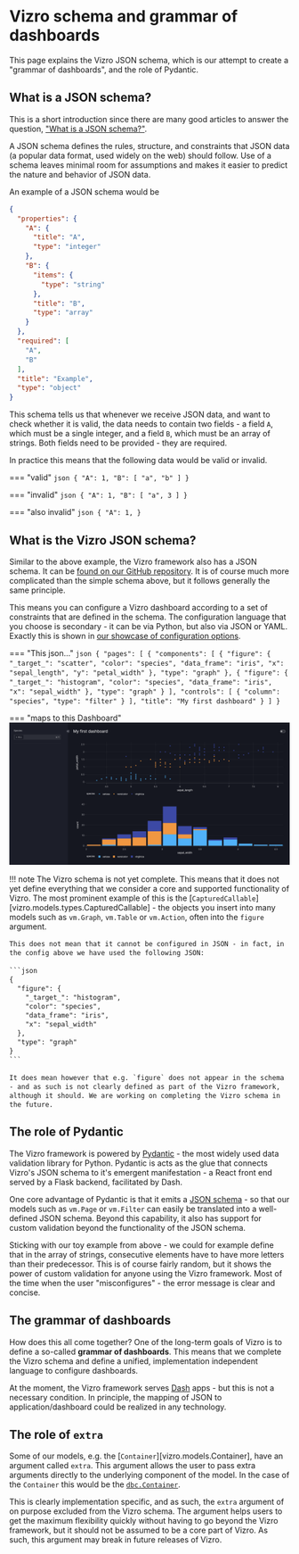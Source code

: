 # Vizro schema and grammar of dashboards

This page explains the Vizro JSON schema, which is our attempt to create a "grammar of dashboards", and the role of Pydantic.

## What is a JSON schema?

This is a short introduction since there are many good articles to answer the question, ["What is a JSON schema?"](https://blog.postman.com/what-is-json-schema).

A JSON schema defines the rules, structure, and constraints that JSON data (a popular data format, used widely on the web) should follow. Use of a schema leaves minimal room for assumptions and makes it easier to predict the nature and behavior of JSON data.

An example of a JSON schema would be

```json
{
  "properties": {
    "A": {
      "title": "A",
      "type": "integer"
    },
    "B": {
      "items": {
        "type": "string"
      },
      "title": "B",
      "type": "array"
    }
  },
  "required": [
    "A",
    "B"
  ],
  "title": "Example",
  "type": "object"
}
```

This schema tells us that whenever we receive JSON data, and want to check whether it is valid, the data needs to contain two fields - a field `A`, which must be a single integer, and a field `B`, which must be an array of strings. Both fields need to be provided - they are required.

In practice this means that the following data would be valid or invalid.

=== "valid"
    ```json
    {
      "A": 1,
      "B": [
        "a",
        "b"
      ]
    }
    ```

=== "invalid"
    ```json
    {
      "A": 1,
      "B": [
        "a",
        3
      ]
    }
    ```

=== "also invalid"
    ```json
    {
    "A": 1,
    }
    ```

## What is the Vizro JSON schema?

Similar to the above example, the Vizro framework also has a JSON schema. It can be [found on our GitHub repository](https://github.com/mckinsey/vizro/tree/main/vizro-core/schemas). It is of course much more complicated than the simple schema above, but it follows generally the same principle.

This means you can configure a Vizro dashboard according to a set of constraints that are defined in the schema. The configuration language that you choose is secondary - it can be via Python, but also via JSON or YAML. Exactly this is shown in [our showcase of configuration options](../user-guides/dashboard.md#use-dashboard-configuration-options).

=== "This json..."
    ```json
    {
      "pages": [
        {
          "components": [
            {
              "figure": {
                "_target_": "scatter",
                "color": "species",
                "data_frame": "iris",
                "x": "sepal_length",
                "y": "petal_width"
              },
              "type": "graph"
            },
            {
              "figure": {
                "_target_": "histogram",
                "color": "species",
                "data_frame": "iris",
                "x": "sepal_width"
              },
              "type": "graph"
            }
          ],
          "controls": [
            {
              "column": "species",
              "type": "filter"
            }
          ],
          "title": "My first dashboard"
        }
      ]
    }
    ```

=== "maps to this Dashboard"
    [![Dashboard]][dashboard]

!!! note
    The Vizro schema is not yet complete. This means that it does not yet define everything that we consider a core and supported functionality of Vizro. The most prominent example of this is the [`CapturedCallable`][vizro.models.types.CapturedCallable] - the objects you insert into many models such as `vm.Graph`, `vm.Table` or `vm.Action`, often into the `figure` argument.

    This does not mean that it cannot be configured in JSON - in fact, in the config above we have used the following JSON:

    ```json
    {
      "figure": {
        "_target_": "histogram",
        "color": "species",
        "data_frame": "iris",
        "x": "sepal_width"
      },
      "type": "graph"
    }
    ```

    It does mean however that e.g. `figure` does not appear in the schema - and as such is not clearly defined as part of the Vizro framework, although it should. We are working on completing the Vizro schema in the future.

## The role of Pydantic

The Vizro framework is powered by [Pydantic](https://docs.pydantic.dev/latest/) - the most widely used data validation library for Python. Pydantic is acts as the glue that connects Vizro's JSON schema to it's emergent manifestation - a React front end served by a Flask backend, facilitated by Dash.

One core advantage of Pydantic is that it emits a [JSON schema](https://blog.postman.com/what-is-json-schema) - so that our models such as `vm.Page` or `vm.Filter` can easily be translated into a well-defined JSON schema. Beyond this capability, it also has support for custom validation beyond the functionality of the JSON schema.

Sticking with our toy example from above - we could for example define that in the array of strings, consecutive elements have to have more letters than their predecessor. This is of course fairly random, but it shows the power of custom validation for anyone using the Vizro framework. Most of the time when the user "misconfigures" - the error message is clear and concise.

## The grammar of dashboards

How does this all come together? One of the long-term goals of Vizro is to define a so-called **grammar of dashboards**. This means that we complete the Vizro schema and define a unified, implementation independent language to configure dashboards.

At the moment, the Vizro framework serves [Dash](https://github.com/plotly/dash) apps - but this is not a necessary condition. In principle, the mapping of JSON to application/dashboard could be realized in any technology.

## The role of `extra`

Some of our models, e.g. the [`Container`][vizro.models.Container], have an argument called `extra`. This argument allows the user to pass extra arguments directly to the underlying component of the model. In the case of the `Container` this would be the [`dbc.Container`](https://dash-bootstrap-components.opensource.faculty.ai/docs/components/layout/).

This is clearly implementation specific, and as such, the `extra` argument of on purpose excluded from the Vizro schema. The argument helps users to get the maximum flexibility quickly without having to go beyond the Vizro framework, but it should not be assumed to be a core part of Vizro. As such, this argument may break in future releases of Vizro.

[dashboard]: ../../assets/user_guides/dashboard/dashboard.png
